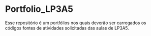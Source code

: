 # Portfolio_LP3A5
Esse repositório é um portfólios nos quais deverão ser carregados os códigos fontes de atividades solicitadas das aulas de LP3A5.
